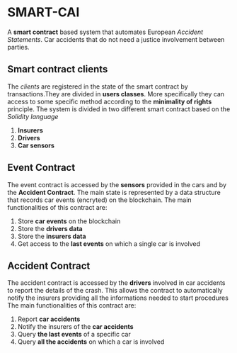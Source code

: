 # SMART-CAI
A **smart contract** based system that automates European *Accident Statements*. Car accidents that do not need a justice involvement between parties.

## Smart contract clients
The *clients* are registered in the state of the smart contract by transactions.They are divided in **users classes**. More specifically they can access to some specific method according to the **minimality of rights** principle.
The system is divided in two different smart contract based on the *Solidity language*
1. **Insurers**
2. **Drivers**
3. **Car sensors**


## Event Contract
The event contract is accessed by the **sensors** provided in the cars and by the **Accident Contract**.
The main state is represented by a data structure that records car events (encryted) on the blockchain. 
The main functionalities of this contract are:
1. Store **car events** on the blockchain
2. Store the **drivers data**
3. Store the **insurers data**
4. Get access to the **last events** on which a single car is involved

## Accident Contract
The accident contract is accessed by the **drivers** involved in car accidents to report the details of 
the crash. This allows the contract to automatically notify the insurers providing all the informations needed to start procedures
The main functionalities of this contract are:
1. Report **car accidents**
2. Notify the insurers of the **car accidents**
3. Query **the last events** of a specific car
4. Query **all the accidents** on which a car is involved

